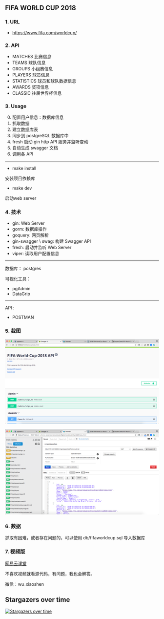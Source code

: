 ## FIFA WORLD CUP 2018



### 1. URL

- https://www.fifa.com/worldcup/

### 2. API

- MATCHES  比赛信息
- TEAMS  球队信息
- GROUPS  小组赛信息
- PLAYERS 球员信息
- STATISTICS 球员和球队数据信息
- AWARDS 奖项信息
- CLASSIC 往届世界杯信息


### 3. Usage 


0. 配置用户信息：数据库信息
1. 抓取数据
2. 建立数据库表
3. 同步到 postgreSQL 数据库中
4. fresh 启动 gin http  API  服务并监听变动
5. 自动生成 swagger 文档 
5. 调用各 API

---


- make install 

安装项目依赖库

- make dev 

启动web server




### 4. 技术

- gin: Web Server
- gorm: 数据库操作
- goquery: 网页解析
- gin-swagger \ swag:  构建 Swagger API
- fresh: 启动并监听 Web Server
- viper: 读取用户配置信息


----

数据库： postgres

可视化工具：

- pgAdmin
- DataGrip

----

API : 

- POSTMAN

### 5. 截图

![Swagger-API](images/Swagger-API.png)

![PostMan-API](images/PostMan-API.png)


### 6. 数据

抓取有困难，或者存在问题的，可以使用 db/fifaworldcup.sql 导入数据库


### 7. 视频版

[网易云课堂](http://study.163.com/course/courseMain.htm?courseId=1005784012&share=2&shareId=1026591096)


不喜欢视频就看源代码，有问题，我也会解答。

微信：wu_xiaoshen


## Stargazers over time

[![Stargazers over time](https://starcharts.herokuapp.com/GopherCoder/FIFA-World-Cup.svg)](https://starcharts.herokuapp.com/GopherCoder/FIFA-World-Cup)